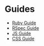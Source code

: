 # Guides

* [Ruby Guide](RUBY-STYLE.md)
* [RSpec Guide](RSPEC-STYLE.md)
* [JS Guide](JS-STYLE.md)
* [CSS Guide](CSS-STYLE.md)
